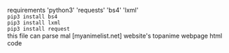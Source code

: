 requirements 'python3' 'requests' 'bs4' 'lxml'</br>
`pip3 install bs4` </br>
`pip3 install lxml` </br>
`pip3 install request`</br>
this file can parse mal [myanimelist.net] website's topanime webpage html code  
